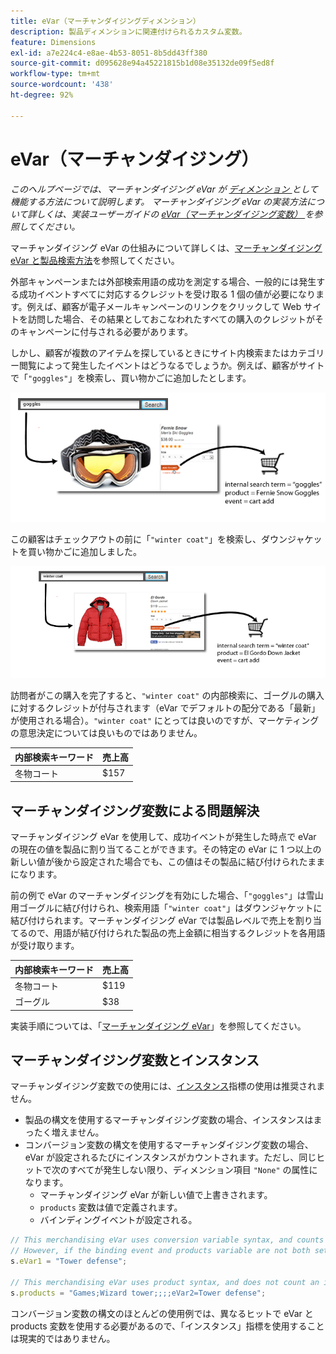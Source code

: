 ```yaml
---
title: eVar（マーチャンダイジングディメンション）
description: 製品ディメンションに関連付けられるカスタム変数。
feature: Dimensions
exl-id: a7e224c4-e8ae-4b53-8051-8b5dd43ff380
source-git-commit: d095628e94a45221815b1d08e35132de09f5ed8f
workflow-type: tm+mt
source-wordcount: '438'
ht-degree: 92%

---
```


# eVar（マーチャンダイジング）

*このヘルプページでは、マーチャンダイジング eVar が [ ディメンション ](overview.md) として機能する方法について説明します。 マーチャンダイジング eVar の実装方法について詳しくは、実装ユーザーガイドの [eVar（マーチャンダイジング変数） ](/help/implement/vars/page-vars/evar-merchandising.md) を参照してください。*

マーチャンダイジング eVar の仕組みについて詳しくは、[マーチャンダイジング eVar と製品検索方法](https://experienceleague.adobe.com/docs/analytics/admin/admin-tools/conversion-variables/merchandising-evars.html?lang=ja)を参照してください。

外部キャンペーンまたは外部検索用語の成功を測定する場合、一般的には発生する成功イベントすべてに対応するクレジットを受け取る 1 個の値が必要になります。例えば、顧客が電子メールキャンペーンのリンクをクリックして Web サイトを訪問した場合、その結果としておこなわれたすべての購入のクレジットがそのキャンペーンに付与される必要があります。

しかし、顧客が複数のアイテムを探しているときにサイト内検索またはカテゴリー閲覧によって発生したイベントはどうなるでしょうか。例えば、顧客がサイトで「`"goggles"`」を検索し、買い物かごに追加したとします。

![ゴーグルの例](assets/merch-example-goggles.png)

この顧客はチェックアウトの前に「`"winter coat"`」を検索し、ダウンジャケットを買い物かごに追加しました。

![コートの例](assets/merch-example-coat.png)

訪問者がこの購入を完了すると、`"winter coat"` の内部検索に、ゴーグルの購入に対するクレジットが付与されます（eVar でデフォルトの配分である「最新」が使用される場合）。`"winter coat"` にとっては良いのですが、マーケティングの意思決定については良いものではありません。

| 内部検索キーワード | 売上高 |
|---|---|
| 冬物コート | $157 |

## マーチャンダイジング変数による問題解決

マーチャンダイジング eVar を使用して、成功イベントが発生した時点で eVar の現在の値を製品に割り当てることができます。その特定の eVar に 1 つ以上の新しい値が後から設定された場合でも、この値はその製品に結び付けられたままになります。

前の例で eVar のマーチャンダイジングを有効にした場合、「`"goggles"`」は雪山用ゴーグルに結び付けられ、検索用語「`"winter coat"`」はダウンジャケットに結び付けられます。マーチャンダイジング eVar では製品レベルで売上を割り当てるので、用語が結び付けられた製品の売上金額に相当するクレジットを各用語が受け取ります。

| 内部検索キーワード | 売上高 |
|---|---|
| 冬物コート | $119 |
| ゴーグル | $38 |

実装手順については、「[マーチャンダイジング eVar](/help/implement/vars/page-vars/evar-merchandising.md)」を参照してください。

## マーチャンダイジング変数とインスタンス

マーチャンダイジング変数での使用には、[インスタンス](../metrics/instances.md)指標の使用は推奨されません。

* 製品の構文を使用するマーチャンダイジング変数の場合、インスタンスはまったく増えません。
* コンバージョン変数の構文を使用するマーチャンダイジング変数の場合、eVar が設定されるたびにインスタンスがカウントされます。ただし、同じヒットで次のすべてが発生しない限り、ディメンション項目 `"None"` の属性になります。
   * マーチャンダイジング eVar が新しい値で上書きされます。
   * `products` 変数は値で定義されます。
   * バインディングイベントが設定される。

```js
// This merchandising eVar uses conversion variable syntax, and counts an instance.
// However, if the binding event and products variable are not both set, the instance attributes to "None".
s.eVar1 = "Tower defense";

// This merchandising eVar uses product syntax, and does not count an instance.
s.products = "Games;Wizard tower;;;;eVar2=Tower defense";
```

コンバージョン変数の構文のほとんどの使用例では、異なるヒットで eVar と products 変数を使用する必要があるので、「インスタンス」指標を使用することは現実的ではありません。
